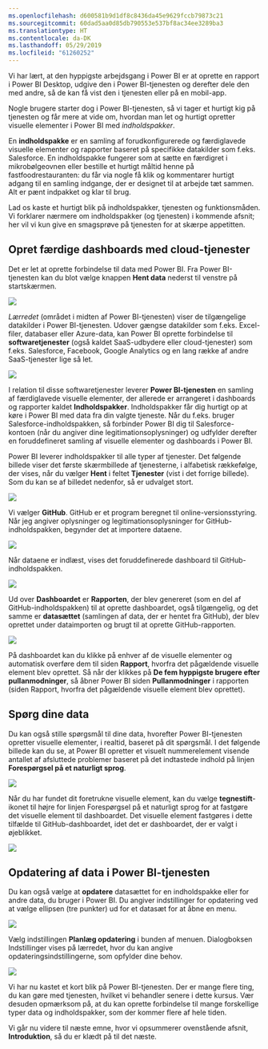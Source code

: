 ```yaml
---
ms.openlocfilehash: d600581b9d1df8c8436da45e9629fccb79873c21
ms.sourcegitcommit: 60dad5aa0d85db790553e537bf8ac34ee3289ba3
ms.translationtype: HT
ms.contentlocale: da-DK
ms.lasthandoff: 05/29/2019
ms.locfileid: "61260252"
---
```

Vi har lært, at den hyppigste arbejdsgang i Power BI er at oprette en rapport i Power BI Desktop, udgive den i Power BI-tjenesten og derefter dele den med andre, så de kan få vist den i tjenesten eller på en mobil-app.

Nogle brugere starter dog i Power BI-tjenesten, så vi tager et hurtigt kig på tjenesten og får mere at vide om, hvordan man let og hurtigt opretter visuelle elementer i Power BI med *indholdspakker*.

En **indholdspakke** er en samling af forudkonfigurerede og færdiglavede visuelle elementer og rapporter baseret på specifikke datakilder som f.eks. Salesforce. En indholdspakke fungerer som at sætte en færdigret i mikrobølgeovnen eller bestille et hurtigt måltid henne på fastfoodrestauranten: du får via nogle få klik og kommentarer hurtigt adgang til en samling indgange, der er designet til at arbejde tæt sammen. Alt er pænt indpakket og klar til brug.

Lad os kaste et hurtigt blik på indholdspakker, tjenesten og funktionsmåden. Vi forklarer nærmere om indholdspakker (og tjenesten) i kommende afsnit; her vil vi kun give en smagsprøve på tjenesten for at skærpe appetitten.

## <a name="create-out-of-the-box-dashboards-with-cloud-services"></a>Opret færdige dashboards med cloud-tjenester
Det er let at oprette forbindelse til data med Power BI. Fra Power BI-tjenesten kan du blot vælge knappen **Hent data** nederst til venstre på startskærmen.

![](media/0-3-dashboards-cloud-services/c0a3_1.png)

*Lærredet* (området i midten af Power BI-tjenesten) viser de tilgængelige datakilder i Power BI-tjenesten. Udover gængse datakilder som f.eks. Excel-filer, databaser eller Azure-data, kan Power BI oprette forbindelse til **softwaretjenester** (også kaldet SaaS-udbydere eller cloud-tjenester) som f.eks. Salesforce, Facebook, Google Analytics og en lang række af andre SaaS-tjenester lige så let.

![](media/0-3-dashboards-cloud-services/c0a3_2.png)

I relation til disse softwaretjenester leverer **Power BI-tjenesten** en samling af færdiglavede visuelle elementer, der allerede er arrangeret i dashboards og rapporter kaldet **Indholdspakker**. Indholdspakker får dig hurtigt op at køre i Power BI med data fra din valgte tjeneste. Når du f.eks. bruger Salesforce-indholdspakken, så forbinder Power BI dig til Salesforce-kontoen (når du angiver dine legitimationsoplysninger) og udfylder derefter en foruddefineret samling af visuelle elementer og dashboards i Power BI.

Power BI leverer indholdspakker til alle typer af tjenester. Det følgende billede viser det første skærmbillede af tjenesterne, i alfabetisk rækkefølge, der vises, når du vælger **Hent** i feltet **Tjenester** (vist i det forrige billede). Som du kan se af billedet nedenfor, så er udvalget stort.

![](media/0-3-dashboards-cloud-services/c0a3_3.png)

Vi vælger **GitHub**. GitHub er et program beregnet til online-versionsstyring. Når jeg angiver oplysninger og legitimationsoplysninger for GitHub-indholdspakken, begynder det at importere dataene.

![](media/0-3-dashboards-cloud-services/c0a3_4.png)

Når dataene er indlæst, vises det foruddefinerede dashboard til GitHub-indholdspakken.

![](media/0-3-dashboards-cloud-services/c0a3_5.png)

Ud over **Dashboardet** er **Rapporten**, der blev genereret (som en del af GitHub-indholdspakken) til at oprette dashboardet, også tilgængelig, og det samme er **datasættet** (samlingen af data, der er hentet fra GitHub), der blev oprettet under dataimporten og brugt til at oprette GitHub-rapporten.

![](media/0-3-dashboards-cloud-services/c0a3_6.png)

På dashboardet kan du klikke på enhver af de visuelle elementer og automatisk overføre dem til siden **Rapport**, hvorfra det pågældende visuelle element blev oprettet. Så når der klikkes på **De fem hyppigste brugere efter pullanmodninger**, så åbner Power BI siden **Pullanmodninger** i rapporten (siden Rapport, hvorfra det pågældende visuelle element blev oprettet).

## <a name="asking-questions-of-your-data"></a>Spørg dine data
Du kan også stille spørgsmål til dine data, hvorefter Power BI-tjenesten opretter visuelle elementer, i realtid, baseret på dit spørgsmål. I det følgende billede kan du se, at Power BI opretter et visuelt nummerelement visende antallet af afsluttede problemer baseret på det indtastede indhold på linjen **Forespørgsel på et naturligt sprog**.

![](media/0-3-dashboards-cloud-services/c0a3_7.png)

Når du har fundet dit foretrukne visuelle element, kan du vælge **tegnestift**-ikonet til højre for linjen Forespørgsel på et naturligt sprog for at fastgøre det visuelle element til dashboardet. Det visuelle element fastgøres i dette tilfælde til GitHub-dashboardet, idet det er dashboardet, der er valgt i øjeblikket.

![](media/0-3-dashboards-cloud-services/c0a3_8.png)

## <a name="refreshing-data-in-the-power-bi-service"></a>Opdatering af data i Power BI-tjenesten
Du kan også vælge at **opdatere** datasættet for en indholdspakke eller for andre data, du bruger i Power BI. Du angiver indstillinger for opdatering ved at vælge ellipsen (tre punkter) ud for et datasæt for at åbne en menu.

![](media/0-3-dashboards-cloud-services/c0a3_9.png)

Vælg indstillingen **Planlæg opdatering** i bunden af menuen. Dialogboksen Indstillinger vises på lærredet, hvor du kan angive opdateringsindstillingerne, som opfylder dine behov.

![](media/0-3-dashboards-cloud-services/c0a3_10.png)

Vi har nu kastet et kort blik på Power BI-tjenesten. Der er mange flere ting, du kan gøre med tjenesten, hvilket vi behandler senere i dette kursus. Vær desuden opmærksom på, at du kan oprette forbindelse til mange forskellige typer data og indholdspakker, som der kommer flere af hele tiden.

Vi går nu videre til næste emne, hvor vi opsummerer ovenstående afsnit, **Introduktion**, så du er klædt på til det næste.

